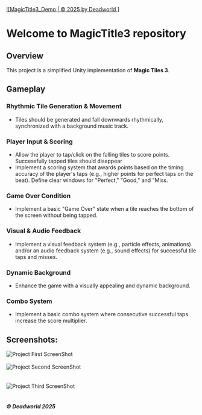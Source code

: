 [![MagicTitle3_Demo | © 2025 by Deadworld ]](https://github.com/Deadworld-bit/MagicTitle3.git)
# Welcome to MagicTitle3 repository

## Overview
This project is a simplified Unity implementation of **Magic Tiles 3**. 

## Gameplay
### Rhythmic Tile Generation & Movement
* Tiles should be generated and fall downwards rhythmically, synchronized with a background music track.

### Player Input & Scoring
* Allow the player to tap/click on the falling tiles to score points. Successfully tapped tiles should disappear
* Implement a scoring system that awards points based on the timing accuracy of the player's taps (e.g., higher points for perfect taps on the beat). Define clear windows for "Perfect," "Good," and "Miss.

### Game Over Condition
* Implement a basic "Game Over" state when a tile reaches the bottom of the screen without being tapped.

### Visual & Audio Feedback
* Implement a visual feedback system (e.g., particle effects, animations) and/or an audio feedback system (e.g., sound effects) for successful tile taps and misses.
  
### Dynamic Background
* Enhance the game with a visually appealing and dynamic background.
  
### Combo System
* Implement a basic combo system where consecutive successful taps increase the score multiplier.

## Screenshots: 
![Project First ScreenShot]()<br><br>
![Project Second ScreenShot]()<br><br>  
![Project Third ScreenShot]()<br><br>  

##### © Deadworld 2025

